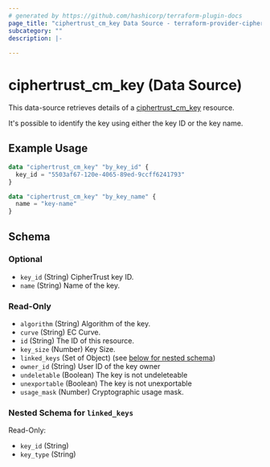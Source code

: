 ```yaml
---
# generated by https://github.com/hashicorp/terraform-plugin-docs
page_title: "ciphertrust_cm_key Data Source - terraform-provider-ciphertrust"
subcategory: ""
description: |-
  
---
```


# ciphertrust_cm_key (Data Source)

This data-source retrieves details of a [ciphertrust_cm_key](https://registry.terraform.io/providers/ThalesGroup/ciphertrust/latest/docs/resources/cm_key) resource.

It's possible to identify the key using either the key ID or the key name.

## Example Usage

```terraform
data "ciphertrust_cm_key" "by_key_id" {
  key_id = "5503af67-120e-4065-89ed-9ccff6241793"
}

data "ciphertrust_cm_key" "by_key_name" {
  name = "key-name"
}
```

<!-- schema generated by tfplugindocs -->
## Schema

### Optional

- `key_id` (String) CipherTrust key ID.
- `name` (String) Name of the key.

### Read-Only

- `algorithm` (String) Algorithm of the key.
- `curve` (String) EC Curve.
- `id` (String) The ID of this resource.
- `key_size` (Number) Key Size.
- `linked_keys` (Set of Object) (see [below for nested schema](#nestedatt--linked_keys))
- `owner_id` (String) User ID of the key owner
- `undeletable` (Boolean) The key is not undeleteable
- `unexportable` (Boolean) The key is not unexportable
- `usage_mask` (Number) Cryptographic usage mask.

<a id="nestedatt--linked_keys"></a>
### Nested Schema for `linked_keys`

Read-Only:

- `key_id` (String)
- `key_type` (String)


